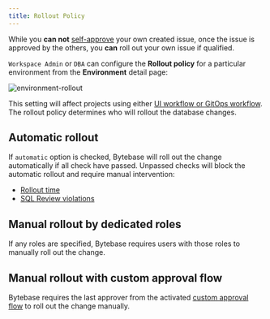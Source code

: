 ```yaml
---
title: Rollout Policy
---
```


<TutorialBlock url="/docs/tutorials/deploy-schema-migration" title="Deploy Schema Change with Rollout Policy" />

<HintBlock type="info">

While you **can not** [self-approve](/docs/administration/custom-approval/) your own created issue, once
the issue is approved by the others, you **can** roll out your own issue if qualified.

</HintBlock>

`Workspace Admin` or `DBA` can configure the **Rollout policy** for a particular environment from the **Environment** detail page:

![environment-rollout](/content/docs/administration/environment-policy/bb-env-rollout.webp)

This setting will affect projects using either [UI workflow or GitOps workflow](/docs/concepts/database-change-workflow). The rollout policy determines who will rollout the database changes.

## Automatic rollout

If `automatic` option is checked, Bytebase will roll out the change automatically if all check have passed. Unpassed checks will block the automatic rollout and require manual intervention:

- [Rollout time](/docs/change-database/change-workflow/#rollout-time)
- [SQL Review violations](/docs/sql-review/overview)

## Manual rollout by dedicated roles

If any roles are specified, Bytebase requires users with those roles to manually roll out the change.

## Manual rollout with custom approval flow

<PricingPlanBlock feature_name='CUSTOM_APPROVAL' />

Bytebase requires the last approver from the activated [custom approval flow](/docs/administration/custom-approval/) to roll out the change manually.
